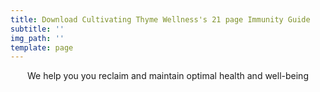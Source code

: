 ```yaml
---
title: Download Cultivating Thyme Wellness's 21 page Immunity Guide
subtitle: ''
img_path: ''
template: page
---
```

<div align="center"> We help you you reclaim and maintain optimal health and well-being </div>

<script type="text/javascript" src="//marketing.kickback.live/form/generate.js?id=1"></script>
